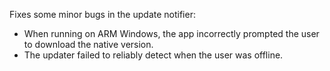 Fixes some minor bugs in the update notifier:
* When running on ARM Windows, the app incorrectly prompted the user to download the native version.
* The updater failed to reliably detect when the user was offline.